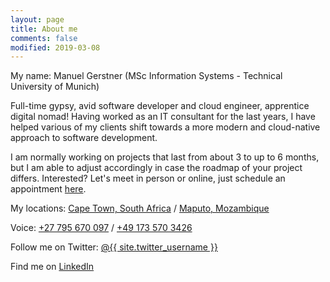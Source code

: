 ```yaml
---
layout: page
title: About me
comments: false
modified: 2019-03-08
---
```


My name: Manuel Gerstner (MSc Information Systems - Technical University of Munich)


Full-time gypsy, avid software developer and cloud engineer, apprentice digital nomad! Having worked as an IT consultant for the last years, I have helped various of my clients shift towards a more modern and cloud-native approach to software development.


I am normally working on projects that last from about 3 to up to 6 months, but I am able to adjust accordingly in case the roadmap of your project differs. Interested? Let's meet in person or online, just schedule an appointment [here](https://calendly.com/mgerstner/30min).


My locations: [Cape Town, South Africa](https://www.capetown.travel) / [Maputo, Mozambique](https://www.visitmozambique.net/10-interesting-things-about-maputo/)


Voice: [+27 795 670 097](tel:0027795670097) / [+49 173 570 3426](tel:00491735703426)


Follow me on Twitter: [@{{ site.twitter_username }}](https://twitter.com/manuelgerstner)


Find me on [LinkedIn](https://www.linkedin.com/in/manuel-gerstner-51516329/)
    